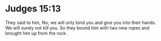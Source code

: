 # Judges 15:13

They said to him, No; we will only bind you and give you into their hands. We will surely not kill you. So they bound him with two new ropes and brought him up from the rock.
